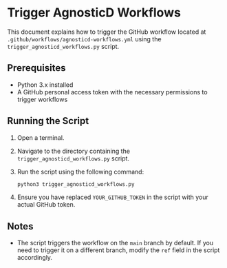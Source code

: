 # Trigger AgnosticD Workflows

This document explains how to trigger the GitHub workflow located at `.github/workflows/agnosticd-workflows.yml` using the `trigger_agnosticd_workflows.py` script.

## Prerequisites

- Python 3.x installed
- A GitHub personal access token with the necessary permissions to trigger workflows

## Running the Script

1. Open a terminal.
2. Navigate to the directory containing the `trigger_agnosticd_workflows.py` script.
3. Run the script using the following command:

   ```bash
   python3 trigger_agnosticd_workflows.py
   ```

4. Ensure you have replaced `YOUR_GITHUB_TOKEN` in the script with your actual GitHub token.

## Notes

- The script triggers the workflow on the `main` branch by default. If you need to trigger it on a different branch, modify the `ref` field in the script accordingly.
